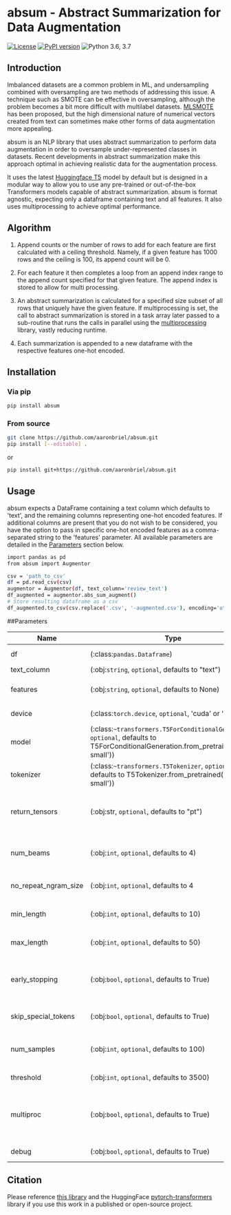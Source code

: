 # absum - Abstract Summarization for Data Augmentation

[![License](https://img.shields.io/badge/License-Apache%202.0-blue.svg)](https://opensource.org/licenses/Apache-2.0)
[![PyPI version](https://badge.fury.io/py/absum.svg)](https://badge.fury.io/py/absum)
![Python 3.6, 3.7](https://img.shields.io/badge/python-3.6%20%7C%203.7-green.svg)

## Introduction
Imbalanced datasets are a common problem in ML, and undersampling combined with oversampling are two methods of addressing this issue. 
A technique such as SMOTE can be effective in oversampling, although the problem becomes a bit more difficult with multilabel datasets. 
[MLSMOTE](https://www.sciencedirect.com/science/article/abs/pii/S0950705115002737) has been proposed, but the high dimensional nature of numerical vectors created from text can sometimes make other forms of data augmentation more appealing.

absum is an NLP library that uses abstract summarization to perform data augmentation in order to oversample under-represented classes in datasets. Recent developments in abstract summarization make this approach optimal in achieving realistic data for the augmentation process.

It uses the latest [Huggingface T5](https://huggingface.co/transformers/model_doc/t5.html) model by default but is designed in a modular way to allow you to use any pre-trained or out-of-the-box Transformers models capable of abstract summarization. 
absum is format agnostic, expecting only a dataframe containing text and all features. It also uses multiprocessing to achieve optimal performance.

## Algorithm
1. Append counts or the number of rows to add for each feature are first calculated with a ceiling threshold. Namely, if a given feature has 1000 rows and the ceiling is 100, its append count will be 0.

2. For each feature it then completes a loop from an append index range to the append count specified for that given feature. The append index is stored
to allow for multi processing.

3. An abstract summarization is calculated for a specified size subset of all rows that uniquely have the given feature. 
If multiprocessing is set, the call to abstract summarization is stored in a task array later passed to a sub-routine that runs the calls in parallel using the [multiprocessing](https://docs.python.org/2/library/multiprocessing.html) library, vastly reducing runtime.

4. Each summarization is appended to a new dataframe with the respective features one-hot encoded. 

## Installation
### Via pip

```bash
pip install absum
```

### From source

```bash
git clone https://github.com/aaronbriel/absum.git
pip install [--editable] .
```

or

```bash
pip install git+https://github.com/aaronbriel/absum.git
```

## Usage

absum expects a DataFrame containing a text column which defaults to 'text', and the remaining columns representing one-hot encoded features.
If additional columns are present that you do not wish to be considered, you have the option to pass in specific one-hot encoded features as a comma-separated string to the 'features' parameter. All available parameters are detailed in the [Parameters](#Parameters) section below.

```bash
import pandas as pd
from absum import Augmentor

csv = 'path_to_csv'
df = pd.read_csv(csv)
augmentor = Augmentor(df, text_column='review_text')
df_augmented = augmentor.abs_sum_augment()
# Store resulting dataframe as a csv
df_augmented.to_csv(csv.replace('.csv', '-augmented.csv'), encoding='utf-8', index=False)
```

##Parameters

| Name | Type | Description |
| ---- | ---- | ----------- |
| df | (:class:`pandas.Dataframe`) | Dataframe containing text and one-hot encoded features.
| text_column | (:obj:`string`, `optional`, defaults to "text") | Column in df containing text.
| features | (:obj:`string`, `optional`, defaults to None) | Comma-separated string of features to possibly augment data for.
| device | (:class:`torch.device`, `optional`, 'cuda' or 'cpu') | Torch device to run on cuda if available otherwise cpu.
| model | (:class:`~transformers.T5ForConditionalGeneration`, `optional`, defaults to T5ForConditionalGeneration.from_pretrained('t5-small')) | Model used for abstract summarization.
| tokenizer | (:class:`~transformers.T5Tokenizer`, `optional`, defaults to T5Tokenizer.from_pretrained('t5-small')) | Tokenizer used for abstract summarization.
| return_tensors | (:obj:str, `optional`, defaults to "pt") | Can be set to ‘tf’, ‘pt’ or ‘np’ to return respectively TensorFlow tf.constant, PyTorch torch.Tensor or Numpy :oj: np.ndarray instead of a list of python integers.
| num_beams | (:obj:`int`, `optional`, defaults to 4) | Number of beams for beam search. Must be between 1 and infinity. 1 means no beam search. Default to 1.
| no_repeat_ngram_size | (:obj:`int`, `optional`, defaults to 4 | If set to int > 0, all ngrams of size no_repeat_ngram_size can only occur once.
| min_length | (:obj:`int`, `optional`, defaults to 10) | The min length of the sequence to be generated. Between 0 and infinity. Default to 10.
| max_length | (:obj:`int`, `optional`, defaults to 50) | The max length of the sequence to be generated. Between min_length and infinity. Default to 50.
| early_stopping | (:obj:`bool`, `optional`, defaults to True) | bool if set to True beam search is stopped when at least num_beams sentences finished per batch. Defaults to False as defined in configuration_utils.PretrainedConfig.
| skip_special_tokens | (:obj:`bool`, `optional`, defaults to True) | Don't decode special tokens (self.all_special_tokens). Default: False.
| num_samples | (:obj:`int`, `optional`, defaults to 100) | Number of samples to pull from dataframe with specific feature to use in generating new sample with Abstract Summarization.
| threshold | (:obj:`int`, `optional`, defaults to 3500) | Maximum ceiling for each feature, normally the under-sample max.
| multiproc | (:obj:`bool`, `optional`, defaults to True) | If set, stores calls to abstract summarization in array which is then passed to run_cpu_tasks_in_parallel to allow for increasing performance through multiprocessing.
| debug | (:obj:`bool`, `optional`, defaults to True) | If set, prints generated summarizations.

## Citation

Please reference [this library](https://github.com/aaronbriel/absum) and the HuggingFace [pytorch-transformers](https://github.com/huggingface/pytorch-transformers) library if you use this work in a published or open-source project.
